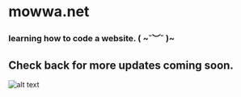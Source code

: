 # mowwa.net 
### learning how to code a website. ( ~˘︶˘ )~
## Check back for more updates coming soon.
![alt text](https://github.com/Mowwa/mowwa.github.io/blob/main/000084370021.jpg?raw=true)

